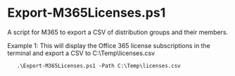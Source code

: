 # Export-M365Licenses.ps1
A script for M365 to export a CSV of distribution groups and their members.

Example 1: This will display the Office 365 license subscriptions in the terminal and export a CSV to C:\Temp\licenses.csv
```
   .\Export-M365Licenses.ps1 -Path C:\Temp\licenses.csv
```
